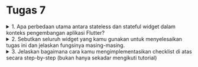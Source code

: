 # Tugas 7

<details>
<summary>1. Apa perbedaan utama antara stateless dan stateful widget dalam konteks pengembangan aplikasi Flutter?</summary>

* Stateless
    + tidak punya state, tidak bisa berubah dengan sendirinya melalui tindakan internal.
    + Stateless widget diubah oleh peristiwa eksternal pada widget induk di dalam pohon widget
    + memungkinkan widget induk tertentu dalam pohon widget untuk mengontrol bagaimana mereka dibangun.
    + Widget anak akan menerima deskripsi atau karakteristiknya dari widget induk dan tidak dapat mengubahnya sendiri.
    + Stateless widget hanya memiliki properti final yang ditentukan selama konstruksi, dan itulah satu-satunya hal yang perlu dibangun di layar perangkat

* Stateful
    + dapat mengubah deskripsinya secara dinamis selama hidupnya.
    + bersifat immutable, tetapi mereka memiliki class State yang mewakili status saat ini dari widget tersebut
</details>

<details>
<summary>2. Sebutkan seluruh widget yang kamu gunakan untuk menyelesaikan tugas ini dan jelaskan fungsinya masing-masing.</summary>

* ```MyHomePage``` digunakan sebagai halaman utama aplikasi yang berisi daftar item toko.
* ```Scaffold``` digunakan untuk membuat tata letak dasar aplikasi dan mengatur kerangka umum tampilan halaman
* ```AppBar``` digunakan untuk menampilkan judul aplikasi di bilah atas dan sebagai tanda pengenal aplikasi.
* ```Padding``` digunakan untuk mengatur jarak atau margin di antara widget anaknya
* ```ShopCard``` digunakan untuk menampilkan setiap item toko dalam bentuk kartu
* ```Icon``` digunakan untuk menampilkan ikon untuk item toko
* ```Text``` digunakan untuk menampilkan text untuk nama item toko 
* ```SnackBar``` digunakan untuk menampilkan pesan yang muncul ketika salah satu tombol ditekan
* ```ScaffoldMessenger``` digunakan untuk menampilkan pesan snackbar ketika salah satu tombol ditekan
* ```SingleChildScrollView```
* ```Column``` digunakan untuk menampilkan children secara vertikal
* ```GridView.count``` digunakan untuk membuat grid layout dengan jumlah baris dan kolom yang dapat diatur
* ```ShopItem``` digunakan untuk merepresentasikan item toko 
* ```Material``` digunakan untuk  mengatur latar belakang kartu item toko
* ```InkWell``` digunakan untuk membuat area responsif terhadap sentuhan. Ketika di-klik, widget ini menampilkan ```SnackBar``` yang memberikan pesan
* ```Container``` digunakan untuk mengelompokkan ikon dan teks dalam kartu item toko

</details>

<details>
<summary>3. Jelaskan bagaimana cara kamu mengimplementasikan checklist di atas secara step-by-step (bukan hanya sekadar mengikuti tutorial)</summary>

- [x] Membuat sebuah program Flutter baru dengan tema inventory seperti tugas-tugas sebelumnya.

    * Pada cmd, generate proyek flutter baru dengan perintah ```flutter create gmart``` pada folder tempat proyek flutter akan dibuat
    * Buat file ```menu.dart``` pada direktori ```gmart/lib```, dan tambahkan ```import 'package:flutter/material.dart';``` pada baris pertamanya
    * Pada file ```main.dart```, _cut_ kode dari baris 39 hingga akhir dan _paste_ pada ```menu.dart```
    * Pada file ```main.dart```, tambahkan ```import 'package:gmart/menu.dart';```pada baris pertamanya supaya tidak error karena class MyHomePage sudah dipindahkan ke ```menu.dart``` dan ubah ```MyHomePage(title: 'Flutter Demo Home Page')``` menjadi ```MyHomePage()``` saja.
    * Pada ```menu.dart```, ubah ```({super.key, required this.title})``` menjadi ```({Key? key}) : super(key: key);```, hapus ```final String title;``` sampai bawah dan tambahkan widget build sehingga bentuk kodenya menjadi berikut:
    ``` dart
    class MyHomePage extends StatelessWidget {
        MyHomePage({Key? key}) : super(key: key);

        @override
        Widget build(BuildContext context) {
            return Scaffold(
                ...
            );
        }
    }
    ```

- [x] Membuat tiga tombol sederhana dengan ikon dan teks untuk:
    - [x] Melihat daftar item (```Lihat Item```)
    - [x] Menambah item (```Tambah Item```)
    - [x] Logout (```Logout```)

    * untuk menambah card, kita dapat mendifine tipe dengan menambahkan
    ``` dart
    class ShopItem {
        final String name;
        final IconData icon;

        ShopItem(this.name, this.icon);
    }
    ```

    * tambahkan barang-barang yang dijual (nama, harga, dan icon barang tersebut) dengan kode berikut di bawah ```MyHomePage({Key? key}) : super(key: key);```
    ``` dart
    final List<ShopItem> items = [
        ShopItem("Lihat Produk", Icons.checklist),
        ShopItem("Tambah Produk", Icons.add_shopping_cart),
        ShopItem("Logout", Icons.logout),
    ];
    ```

    * tambahkan kode berikut di dalam widget build
    ``` dart
        class ShopCard extends StatelessWidget {
            final ShopItem item;

            const ShopCard(this.item, {super.key}); // Constructor

            @override
            Widget build(BuildContext context) {
                return Material(
                color: Colors.indigo,
                child: InkWell(
                    // Area responsive terhadap sentuhan
                    onTap: () {
                    // Memunculkan SnackBar ketika diklik
                    ScaffoldMessenger.of(context)
                        ..hideCurrentSnackBar()
                        ..showSnackBar(SnackBar(
                            content: Text("Kamu telah menekan tombol ${item.name}!")));
                    },
                    child: Container(
                    // Container untuk menyimpan Icon dan Text
                    padding: const EdgeInsets.all(8),
                    child: Center(
                        child: Column(
                        mainAxisAlignment: MainAxisAlignment.center,
                        children: [
                            Icon(
                            item.icon,
                            color: Colors.white,
                            size: 30.0,
                            ),
                            const Padding(padding: EdgeInsets.all(3)),
                            Text(
                            item.name,
                            textAlign: TextAlign.center,
                            style: const TextStyle(color: Colors.white),
                            ),
                        ],
                        ),
                    ),
                    ),
                ),
                );
            }
        }
    ```

- [x] Memunculkan ```Snackbar``` dengan tulisan:
    - [x] "Kamu telah menekan tombol Lihat Item" ketika tombol ```Lihat Item``` ditekan.
    - [x] "Kamu telah menekan tombol Tambah Item" ketika tombol ```Tambah Item``` ditekan.
    - [x] "Kamu telah menekan tombol Logout" ketika tombol ```Logout``` ditekan.

    * untuk menambahkan ```snackbar``` dapat menambahkan kode berikut di ```menu.dart``` pada widget build pada class ShopCard
    ``` dart
    onTap: () {
        // Memunculkan SnackBar ketika diklik
        ScaffoldMessenger.of(context)
        ..hideCurrentSnackBar()
        ..showSnackBar(SnackBar(
            content: Text("Kamu telah menekan tombol ${item.name}!")));
    },
    ```

- [x] BONUS! mengimplementasikan warna-warna yang berbeda untuk setiap tombol (```Lihat Item```, ```Tambah Item```, dan ```Logout```).

    * Pada file ```menu.dart```, tambahkan properti color pada class ShopItem
    ``` dart
    class ShopItem {
        final String name;
        final IconData icon;
        final Color color;

        ShopItem(this.name, this.icon, this.color);
    }
    ```
    * tambahkan warna pada ```List<ShopItem>``` sehingga menjadi
    ``` dart
        final List<ShopItem> items = [
            ShopItem("Lihat Item", Icons.checklist, const Color.fromARGB(255, 69, 168, 250)),
            ShopItem("Tambah Item", Icons.add_shopping_cart, Colors.indigo),
            ShopItem("Logout", Icons.logout, const Color.fromARGB(255, 200, 118, 146)),
        ];
    ``` 

    * untuk mengubah warna card sesuai dengan warna yang kita setting ubah widget build pada class ShopCard dari 
    ``` dart
    Widget build(BuildContext context) {
        return Material(
            color: Colors.indigo,
    ...
    )}
    ```
    ```
    menjadi 
    ``` dart
    Widget build(BuildContext context) {
    return Material(
      color: item.color,
    ...
    )}
    ```
</details> 
 
